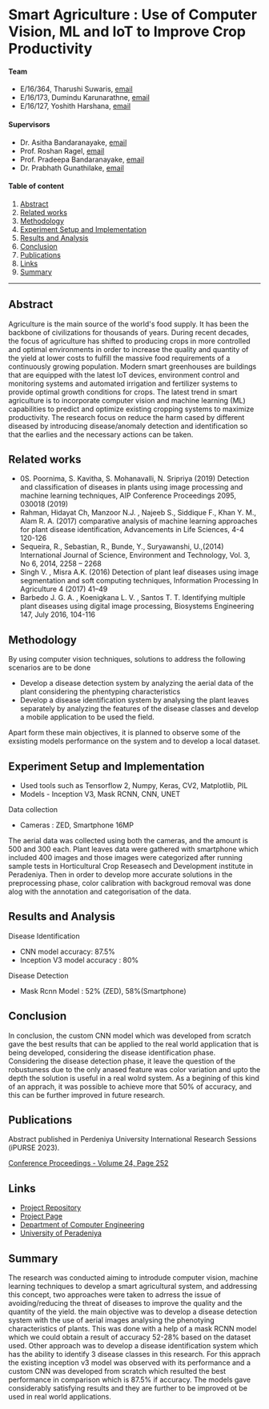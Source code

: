 

# Smart Agriculture : Use of Computer Vision, ML and IoT to Improve Crop Productivity

#### Team

- E/16/364, Tharushi Suwaris, [email](e16364@eng.pdn.ac.lk)
- E/16/173, Dumindu Karunarathne, [email](e16173@eng.pdn.ac.lk)
- E/16/127, Yoshith Harshana, [email](e16127@eng.pdn.ac.lk)

#### Supervisors

- Dr. Asitha Bandaranayake, [email](asithab@eng.pdn.ac.lk)
- Prof. Roshan Ragel, [email](roshanr@eng.pdn.ac.lk)
- Prof. Pradeepa Bandaranayake, [email](agbc@pdn.ac.lk)
- Dr. Prabhath Gunathilake, [email](prabhathg@sci.pdn.ac.lk)

#### Table of content

1. [Abstract](#abstract)
2. [Related works](#related-works)
3. [Methodology](#methodology)
4. [Experiment Setup and Implementation](#experiment-setup-and-implementation)
5. [Results and Analysis](#results-and-analysis)
6. [Conclusion](#conclusion)
7. [Publications](#publications)
8. [Links](#links)
9. [Summary](#summary)
---


## Abstract
Agriculture is the main source of the world's food supply. It has been the backbone of civilizations for thousands of years. During recent decades, the focus of agriculture has shifted to producing crops in more controlled and optimal environments in order to increase the quality and quantity of the yield at lower costs to fulfill the massive food requirements of a continuously growing population. Modern smart greenhouses are buildings that are equipped with the latest IoT devices, environment control and monitoring systems and automated irrigation and fertilizer systems to provide optimal growth conditions for crops. The latest trend in smart agriculture is to incorporate computer vision and machine learning (ML) capabilities to predict and optimize existing cropping systems to maximize productivity. The research focus on reduce the harm cased by different diseased by introducing disease/anomaly detection and identification so that the earlies and the necessary actions can be taken.

## Related works
- 0S. Poornima, S. Kavitha, S. Mohanavalli, N. Sripriya (2019) Detection and classification of diseases in plants using image processing and machine learning techniques, AIP Conference Proceedings 2095, 030018 (2019)
- Rahman, Hidayat Ch, Manzoor N.J. , Najeeb S., Siddique F., Khan Y. M., Alam R. A. (2017) comparative analysis of machine learning approaches for plant disease identification, Advancements in Life Sciences, 4-4 120-126
- Sequeira, R., Sebastian, R., Bunde, Y., Suryawanshi, U.,(2014)  International Journal of Science, Environment and Technology, Vol. 3, No 6, 2014, 2258 – 2268
- Singh V. , Misra A.K. (2016) Detection of plant leaf diseases using image segmentation and soft computing techniques, Information Processing In Agriculture 4 (2017) 41–49
- Barbedo J. G. A. , Koenigkana L. V. , Santos T. T. Identifying multiple plant diseases using digital image processing, Biosystems Engineering 147, July 2016, 104-116

## Methodology
By using computer vision techniques, solutions to address the following scenarios are to be done
- Develop a disease detection system by analyzing the aerial data of the plant considering the phentyping characteristics
- Develop a disease identification system by analysing the plant leaves separately by analyzing the features of the disease classes and develop a mobile application to be used the field.

Apart form these main objectives, it is planned to observe some of the exsisting models performance on the system and to develop a local dataset.

## Experiment Setup and Implementation

- Used tools such as Tensorflow 2, Numpy, Keras, CV2, Matplotlib, PIL
- Models - Inception V3, Mask RCNN, CNN, UNET

Data collection
- Cameras : ZED, Smartphone 16MP

The aerial data was collected using both the cameras, and the amount is 500 and 300 each. Plant leaves data were gathered with smartphone which included 400 images and those images were categorized after running sample tests in Horticultural Crop Reseasech and Development institute in Peradeniya. Then in order to develop more accurate solutions in the preprocessing phase, color calibration with backgroud removal was done alog with the annotation and categorisation of the data.

## Results and Analysis
Disease Identification
- CNN model accuracy: 87.5%
- Inception V3 model accuracy : 80%

Disease Detection
- Mask Rcnn Model : 52% (ZED), 58%(Smartphone)

## Conclusion
In conclusion, the custom CNN model which was developed from scratch gave the best results that can be applied to the real world application that is being developed, considering the disease identification phase.  
Considering the disease detection phase, it leave the question of the robustuness due to the only anased feature was color variation and upto the depth the solution is useful in a real wolrd system. As a begining of this kind of an apprach, it was possible to achieve more that 50% of accuracy, and this can be further improved in future research. 

## Publications
Abstract published in Perdeniya University International Research Sessions (iPURSE 2023).

[Conference Proceedings - Volume 24, Page 252](https://site.pdn.ac.lk/ipurse/2023/docs/iPURSE%20Proceedings%202023.pdf) 

<!-- 1. [Semester 7 report](./) -->
<!-- 2. [Semester 7 slides](./) -->
<!-- 3. [Semester 8 report](./) -->
<!-- 4. [Semester 8 slides](./) -->
<!-- 5. Author 1, Author 2 and Author 3 "Research paper title" (2021). [PDF](./). -->


## Links

[//]: # ( NOTE: EDIT THIS LINKS WITH YOUR REPO DETAILS )

- [Project Repository](https://github.com/cepdnaclk/repository-name)
- [Project Page](https://cepdnaclk.github.io/repository-name)
- [Department of Computer Engineering](http://www.ce.pdn.ac.lk/)
- [University of Peradeniya](https://eng.pdn.ac.lk/)

[//]: # "Please refer this to learn more about Markdown syntax"
[//]: # "https://github.com/adam-p/markdown-here/wiki/Markdown-Cheatsheet"

## Summary

The research was conducted aiming to introdude computer vision, machine learning techniques to develop a smart agricultural system, and addressing this concept, two approaches were taken to adrress the issue of avoiding/reducing the threat of diseases to improve the quality and the quantity of the yield. the main objective was to develop a disease detection system with the use of aerial images analysing the phenotying characteristics of plants. This was done with a help of a mask RCNN model which we could obtain a result of accuracy 52-28% based on the dataset used. Other approach was to develop a disease identification system which has the ability to identify 3 disease classes in this research. For this apprach the existing inception v3 model was observed with its performance and a custom CNN was developed from scratch which resulted the best performance in comparison which is 87.5% if accuracy. The models gave considerably satisfying results and they are further to be improved ot be used in real world applications.  
